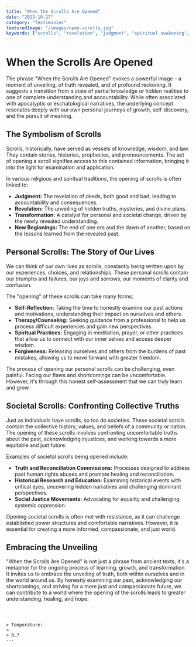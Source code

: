 ```yaml
---
title: "When the Scrolls Are Opened"
date: "2023-10-27"
category: "Testimonies"
featuredImage: "/images/open-scrolls.jpg"
keywords: ["scrolls", "revelation", "judgment", "spiritual awakening", "truth"]
---
```


# When the Scrolls Are Opened

The phrase "When the Scrolls Are Opened" evokes a powerful image – a moment of unveiling, of truth revealed, and of profound reckoning. It suggests a transition from a state of partial knowledge or hidden realities to one of complete understanding and accountability. While often associated with apocalyptic or eschatological narratives, the underlying concept resonates deeply with our own personal journeys of growth, self-discovery, and the pursuit of meaning.

## The Symbolism of Scrolls

Scrolls, historically, have served as vessels of knowledge, wisdom, and law. They contain stories, histories, prophecies, and pronouncements. The act of opening a scroll signifies access to this contained information, bringing it into the light for examination and application.

In various religious and spiritual traditions, the opening of scrolls is often linked to:

- **Judgment:** The revelation of deeds, both good and bad, leading to accountability and consequences.
- **Revelation:** The unveiling of hidden truths, mysteries, and divine plans.
- **Transformation:** A catalyst for personal and societal change, driven by the newly revealed understanding.
- **New Beginnings:** The end of one era and the dawn of another, based on the lessons learned from the revealed past.

## Personal Scrolls: The Story of Our Lives

We can think of our own lives as scrolls, constantly being written upon by our experiences, choices, and relationships. These personal scrolls contain our triumphs and failures, our joys and sorrows, our moments of clarity and confusion.

The "opening" of these scrolls can take many forms:

- **Self-Reflection:** Taking the time to honestly examine our past actions and motivations, understanding their impact on ourselves and others.
- **Therapy/Counseling:** Seeking guidance from a professional to help us process difficult experiences and gain new perspectives.
- **Spiritual Practices:** Engaging in meditation, prayer, or other practices that allow us to connect with our inner selves and access deeper wisdom.
- **Forgiveness:** Releasing ourselves and others from the burdens of past mistakes, allowing us to move forward with greater freedom.

The process of opening our personal scrolls can be challenging, even painful. Facing our flaws and shortcomings can be uncomfortable. However, it's through this honest self-assessment that we can truly learn and grow.

## Societal Scrolls: Confronting Collective Truths

Just as individuals have scrolls, so too do societies. These societal scrolls contain the collective history, values, and beliefs of a community or nation. The opening of these scrolls involves confronting uncomfortable truths about the past, acknowledging injustices, and working towards a more equitable and just future.

Examples of societal scrolls being opened include:

- **Truth and Reconciliation Commissions:** Processes designed to address past human rights abuses and promote healing and reconciliation.
- **Historical Research and Education:** Examining historical events with critical eyes, uncovering hidden narratives and challenging dominant perspectives.
- **Social Justice Movements:** Advocating for equality and challenging systemic oppression.

Opening societal scrolls is often met with resistance, as it can challenge established power structures and comfortable narratives. However, it is essential for creating a more informed, compassionate, and just world.

## Embracing the Unveiling

"When the Scrolls Are Opened" is not just a phrase from ancient texts; it's a metaphor for the ongoing process of learning, growth, and transformation. It invites us to embrace the unveiling of truth, both within ourselves and in the world around us. By honestly examining our past, acknowledging our shortcomings, and striving for a more just and compassionate future, we can contribute to a world where the opening of the scrolls leads to greater understanding, healing, and hope.

```



> Temperature:
>
> 0.7
---

```
